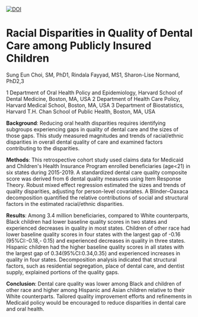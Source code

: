 [![DOI](https://zenodo.org/badge/1042191799.svg)](https://doi.org/10.5281/zenodo.16921716)
# Racial Disparities in Quality of Dental Care among Publicly Insured Children 

Sung Eun Choi, SM, PhD1, Rindala Fayyad, MS1, Sharon-Lise Normand, PhD2,3

1  Department of Oral Health Policy and Epidemiology, Harvard School of Dental Medicine, Boston, MA, USA
2  Department of Health Care Policy, Harvard Medical School, Boston, MA, USA
3  Department of Biostatistics, Harvard T.H. Chan School of Public Health, Boston, MA, USA

**Background**: Reducing oral health disparities requires identifying subgroups experiencing gaps in quality of dental care and the sizes of those gaps. This study measured magnitudes and trends of racial/ethnic disparities in overall dental quality of care and examined factors contributing to the disparities. 

**Methods**: This retrospective cohort study used claims data for Medicaid and Children's Health Insurance Program enrolled beneficiaries (age<21) in six states during 2015-2019. A standardized dental care quality composite score was derived from 6 dental quality measures using Item Response Theory. Robust mixed effect regression estimated the sizes and trends of quality disparities, adjusting for person-level covariates. A Blinder–Oaxaca decomposition quantified the relative contributions of social and structural factors in the estimated racial/ethnic disparities.

**Results**: Among 3.4 million beneficiaries, compared to White counterparts, Black children had lower baseline quality scores in two states and experienced decreases in quality in most states. Children of other race had lower baseline quality scores in four states with the largest gap of -0.16 (95%CI:-0.18,- 0.15) and experienced decreases in quality in three states. Hispanic children had the higher baseline quality scores in all states with the largest gap of 0.34(95%CI:0.34,0.35) and experienced increases in quality in four states. Decomposition analysis indicated that structural factors, such as residential segregation, place of dental care, and dentist supply, explained portions of the quality gaps. 

**Conclusion**: Dental care quality was lower among Black and children of other race and higher among Hispanic and Asian children relative to their White counterparts. Tailored quality improvement efforts and refinements in Medicaid policy would be encouraged to reduce disparities in dental care and oral health. 
